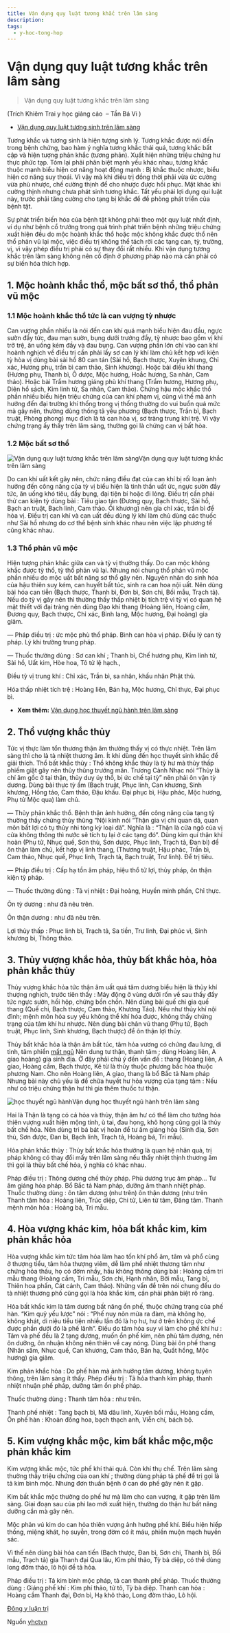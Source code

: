 ```yaml
---
title: Vận dụng quy luật tương khắc trên lâm sàng
description: 
tags:
  - y-hoc-tong-hop
---
```


# Vận dụng quy luật tương khắc trên lâm sàng 

> Vận dụng quy luật tương khắc trên lâm sàng


(Trích Khiêm Trai y học giảng cảo  – Tần Bá Vi )


* [Vận dụng quy luật tương sinh trên lâm sàng](/yhctvn/van-dung-quy-luat-tuong-sinh-tren-lam-sang)


Tương khắc và tương sinh là hiện tượng sinh lý. Tương khắc được nói đến trong bệnh chứng, bao hàm ý nghĩa tương khắc thái quá, tương khắc bất cập và hiện tượng phản khắc (tương phản). Xuất hiện những triệu chứng hư thực phức tạp. Tóm lại phải phân biệt mạnh yếu khác nhau, tương khắc thuộc mạnh biểu hiện cơ năng hoạt động mạnh : Bị khắc thuộc nhược, biểu hiện cơ năng suy thoái. Vì vậy mà khi điều trị đồng thời phải vừa ức cường vừa phù nhược, chế cường thịnh để cho nhược được hồi phục. Mặt khác khi cường thịnh nhưng chưa phát sinh tương khắc. Tất yếu phải lợi dụng qui luật này, trước phải tăng cường cho tạng bị khắc để đề phòng phát triển của bệnh tật.


Sự phát triển biến hóa của bệnh tật không phải theo một quy luật nhất định, ví dụ như bệnh cổ trướng trong quá trình phát triển bệnh những triệu chứng xuất hiện đều do mộc hoành khắc thổ hoặc mộc không khắc được thổ nên thổ phản vũ lại mộc, việc điều trị không thể tách rời các tạng can, tỳ, trường, vị, vì vậy phép điều trị phải có sự thay đổi rất nhiều. Khi vận dụng tương khắc trên lâm sàng không nên cố định ở phương pháp nào mà cần phải có sự biến hóa thích hợp.


## **1. Mộc hoành khắc thổ, mộc bất sơ thổ, thổ phản vũ mộc**


### **1.1 Mộc hoành khắc thổ tức là can vượng tỳ nhược**


Can vượng phần nhiều là nói đến can khí quá mạnh biểu hiện đau đầu, ngực sườn đầy tức, đau mạn sườn, bụng dưới trướng đầy, tỳ nhược bao gồm vị khí trở trệ, ăn uống kém đầy và đau bụng. Can vượng phần lớn chỉ vào can khí hoành nghịch về điều trị cần phải lấy sơ can lý khí làm chủ kết hợp với kiện tỳ hòa vị dùng bài sài hồ 80 can tán (Sài hồ, Bạch thược, Xuyên khung, Chỉ xác, Hương phụ, trần bì cam thảo, Sinh khương). Hoặc bài điều khí thang (Hương phụ, Thanh bì, Ô dược, Mộc hương, Hoắc hương, Sa nhân, Cam thảo). Hoặc bài Trầm hương giáng phù khí thang (Trầm hương, Hương phụ, Diên hổ sách, Kim linh tử, Sa nhân, Cam thảo). Chứng hậu mộc khắc thổ phần nhiều biểu hiện triệu chứng của can khí phạm vị, cũng vì thế mà ảnh hưởng đến đại trường khí thống trong vị thống thường do vui buồn quá mức mà gây nên, thường dùng thống tả yếu phương (Bạch thược, Trần bì, Bạch truật, Phòng phong) mục đích là tả can hòa vị, sơ tràng trung khí trệ. Vì vậy chứng trạng ấy thấy trên lâm sàng, thường gọi là chứng can vị bất hòa.


### **1.2 Mộc bất sơ thổ**


![Vận dụng quy luật tương khắc trên lâm sàng](/imgs/yhctvn/Van-dung-quy-luat-tuong-khac-tren-lam-sang.jpg)Vận dụng quy luật tương khắc trên lâm sàng


Do can khí uất kết gây nên, chức năng điều đạt của can khí bị rối loạn ảnh hưởng đến công năng của tỳ vị biểu hiện là tinh thần uất ức, ngực sườn đầy tức, ăn uống khó tiêu, đầy bụng, đại tiện bí hoặc đi lỏng. Điều trị cần phải thử can kiện tỳ dùng bài : Tiêu giao tán (Đương quy, Bạch thược, Sài hồ, Bạch an truật, Bạch linh, Cam thảo. Ổi khương) nên gia chỉ xác, trần bì để hòa vị. Điều trị can khí và can uất đều dùng lý khí làm chủ dùng các thuốc như Sài hồ nhưng do cơ thể bệnh sinh khác nhau nên việc lập phương tế cũng khác nhau.


### **1.3 Thổ phản vũ mộc**


Hiện tượng phản khắc giữa can và tỳ vị thường thấy. Do can mộc không khắc được tỳ thổ, tỳ thổ phản vũ lại. Nhưng nói chung thổ phản vũ mộc phần nhiều do mộc uất bất năng sơ thổ gây nên. Nguyên nhân do sinh hóa của hậu thiên suy kém, can huyết bất túc, sinh ra can hoa nội uất. Nên dùng bài hóa can tiễn (Bạch thược, Thanh bì, Đơn bì, Sơn chi, Bối mẫu, Trạch tả). Nếu do tỳ vị gây nên thì thường thấy thấp nhiệt bị tích trệ vì tỳ vị có quan hệ mật thiết với đại tràng nên dùng Đạo khí thang (Hoàng liên, Hoàng cầm, Đương quy, Bạch thược, Chỉ xác, Binh lang, Mộc hương, Đại hoàng) gia giảm.





— Pháp điều trị : ức mộc phù thổ pháp. Bình can hòa vị pháp. Điều lý can tỳ pháp. Lý khi trường trung pháp.


— Thuốc thường dùng : Sơ can khí ; Thanh bì, Chế hương phụ, Kim linh tử, Sài hồ, Uất kim, Hòe hoa, Tô tử lệ hạch.,


Điều tỳ vị trung khí : Chỉ xác, Trần bì, sa nhân, khấu nhân Phật thủ.


Hóa thấp nhiệt tích trệ : Hoàng liên, Bán hạ, Mộc hương, Chỉ thực, Đại phục bì.


* **Xem thêm:** [Vận dụng học thuyết ngũ hành trên lâm sàng](/yhctvn/van-dung-hoc-thuyet-ngu-hanh-tren-lam-sang)


## **2. Thổ vượng khắc thủy**


Tức vị thực làm tổn thương thận âm thường thấy vị có thực nhiệt. Trên lâm sàng thì cho là tà nhiệt thương âm. Ít khi dùng đến học thuyết sinh khắc để giải thích. Thổ bất khắc thủy : Thổ không khắc thủy là tỳ hư mà thủy thấp phiếm giật gây nên thủy thũng trướng mãn. Trương Cảnh Nhạc nói “Thủy là chí âm gốc ở tại thận, thủy duy úy thổ, bị ức chế tại tỳ” nên phải ôn vận tỳ dương. Dùng bài thực tỳ ẩm (Bạch truật, Phục linh, Can khương, Sinh khương, Hồng táo, Cam thảo, Đậu khấu. Đại phục bì, Hậu phác, Mộc hương, Phụ tử Mộc qua) làm chủ.


— Thủy phản khắc thổ. Bệnh thận ảnh hưởng, đến công năng của tạng tỳ thường thấy chứng thủy thũng “Nội kinh nói ”Thận gia vị chi quan dã, quan môn bất lợi có tụ thủy nhi tòng kỳ loại dã”. Nghĩa là : “Thận là cửa ngõ của vị cửa không thông thì nước sẽ tích tụ lại ở các tạng đó”. Dùng kim quí thận khí hoàn (Phụ tử, Nhục quế, Sơn thù, Sơn dược, Phục linh, Trạch tả, Đan bì) để ôn thận làm chủ, kết hợp vị linh thang, (Thương truật, Hậu phác, Trần bì, Cam thảo, Nhục quế, Phục linh, Trạch tả, Bạch truật, Trư linh). Để trị tiêu.


— Pháp điều trị : Cấp hạ tồn âm pháp, hiệu thổ tử lợi, thủy pháp, ôn thận kiện tỳ pháp.


— Thuốc thường dùng : Tả vị nhiệt : Đại hoàng, Huyền minh phấn, Chỉ thực.


Ôn tỳ dương : như đã nêu trên.


Ôn thận dương : như đã nêu trên.


Lợi thủy thấp : Phục linh bì, Trạch tả, Sa tiền, Trư linh, Đại phúc vì, Sinh khương bì, Thông thảo.


## **3. Thủy vượng khắc hỏa, thủy bất khắc hỏa, hỏa phản khắc thủy**


Thủy vượng khắc hỏa tức thận âm uất quá tâm dương biểu hiện là thủy khí thượng nghịch, trước tiên thấy : Máy động ở vùng dưới rốn về sau thấy đầy tức ngực sườn, hồi hộp, chứng bồn chồn. Nên dùng bài quế chi gia quế thang (Quế chi, Bạch thược, Cam thảo, Khương Táo). Nếu như thủy khí nội đình; mệnh môn hỏa suy yếu không thể khí hóa được, không thấy chứng trạng của tâm khí hư nhược. Nên dùng bài chân vũ thang (Phụ tử, Bạch truật, Phục linh, Sinh khương, Bạch thược) để ôn thận lợi thủy.


Thủy bất khắc hỏa là thận âm bất túc, tâm hỏa vương có chứng đau lưng, di tinh, tâm phiền [mất ngủ](/yhctvn/chung-mat-ngu-theo-dong-y) Nên dung tư thận, thanh tâm ; dùng Hoàng liên, A giao hoàng) gia sinh địa. Ở đây phải chú ý đến vấn đề : thang (Hoàng liên, A giao, Hoàng cầm, Bạch thược, Kê từ là thủy thuộc phương bắc hỏa thuộc phương Nam. Cho nên Hoàng liên, A giao, thang là bổ Bắc tả Nam pháp Nhưng bài này chủ yếu là để chữa huyết hư hỏa vượng của tạng tâm : Nếu như có triệu chứng thận hư thì gia thêm thuốc tư thận.


![học thuyết ngũ hành](/imgs/yhctvn/Ngu-hanh-la-gi-1.jpg)Vận dụng học thuyết ngũ hành trên lâm sàng


Hai là Thận là tạng có cả hỏa và thủy, thận âm hư có thể làm cho tướng hỏa thiên vượng xuất hiện mộng tinh, ù tai, đau họng, khô họng cũng gọi là thủy bất chế hỏa. Nên dùng tri bá bát vị hoàn để tư âm giáng hỏa (Sinh địa, Sơn thù, Sơn được, Đan bì, Bạch linh, Trạch tả, Hoàng bá, Tri mẫu).


Hỏa phản khắc thủy : Thủy bất khắc hỏa thường là quan hệ nhân quả, trị pháp không có thay đổi mấy trên lâm sàng nếu thấy nhiệt thịnh thương âm thì gọi là thủy bất chế hỏa, ý nghĩa có khác nhau.


Pháp điều trị : Thông dương chế thủy pháp. Phù dương trục âm pháp… Tư âm giáng hỏa pháp. Bổ Bắc tả Nam pháp, dưỡng âm thanh nhiệt pháp. Thuốc thường dùng : ôn tâm dương (như trên) ôn thận dương (như trên Thanh tâm hỏa : Hoàng liên, Trúc diệp, Chi tử, Liên từ tâm, Đăng tâm. Thanh mệnh môn hỏa : Hoàng bá, Tri mẫu.


## **4. Hòa vượng khác kim, hỏa bất khắc kim, kim phản khắc hỏa**


Hòa vượng khắc kim tức tâm hỏa làm hao tốn khí phổ âm, tâm và phổ cùng ở thượng tiểu, tâm hỏa thượng viêm, dễ làm phế nhiệt thương tâm như chứng hỏa thấu, họ có đờm nhầy, hầu không thông dùng bài : Hoàng cầm tri mẫu thang (Hoàng cầm, Tri mẫu, Sơn chi, Hạnh nhân, Bởi mẫu, Tang bì, Thiên hoa phấn, Cát cánh, Cam thảo). Những vấn đề trên nói chung đều do tà nhiệt thương phố cũng gọi là hỏa khắc kim, cần phải phân biệt rõ ràng.


Hỏa bất khắc kim là tâm dương bất năng ổn phế, thuộc chứng trạng của phế hàn. “Kim quỹ yếu lược” nói : “Phế nuy nôn mửa ra đàm, mà không họ, không khát, di niệu tiểu tiện nhiều lần đó là họ hư, hư ở trên không ức chế được phần dưới đó là phế lãnh”. Điều do tâm hỏa suy vi làm cho phế khí hư : Tâm và phế đều là 2 tạng dương, muốn ổn phế kim, nên phù tâm dương, nên ôn dưỡng, ôn nhuận không nên thiên về cay nóng. Dùng bài ôn phế thang (Nhân sâm, Nhục quế, Can khương, Cam thảo, Bán hạ, Quất hồng, Mộc hương) gia giảm.


Kim phản khắc hỏa : Do phế hàn mà ảnh hưởng tâm dương, không tuyên thông, trên lâm sàng ít thấy. Phép điều trị : Tả hỏa thanh kim pháp, thanh nhiệt nhuận phế pháp, dưỡng tâm ổn phế pháp.


Thuốc thường dùng : Thanh tâm hỏa : như trên.


Thanh phế nhiệt : Tang bạch bì, Mã dâu linh, Xuyên bối mẫu, Hoàng cầm, Ôn phế hàn : Khoản đồng hoa, bạch thạch anh, Viễn chí, bách bộ.


## **5. Kim vượng khắc mộc, kim bất khắc mộc,mộc phản khắc kim**


Kim vượng khắc mộc, tức phế khí thái quá. Còn khí thụ chế. Trên lâm sàng thường thấy triệu chứng của oan khí ; thường dùng pháp tả phế để trị gọi là tả kim bình mộc. Nhưng đơn thuần bệnh ở can do phế gây nên ít gặp.


Kim bất khắc mộc thường do phế hư mà làm cho can vượng, ít gặp trên lâm sàng. Giai đoạn sau của phi lao mới xuất hiện, thường do thận hư bất năng dưỡng cần mà gây nên.


Mộc phản vú kim do can hỏa thiên vượng ảnh hưởng phế khí. Biểu hiện hiếp thống, miệng khát, họ suyễn, trong đờm có ít máu, phiền muộn mạch huyền sác.


Vì thế nên dùng bài hóa can tiến (Bạch thược, Đan bì, Sơn chi, Thanh bì, Bối mẫu, Trạch tả) gia Thanh đại Qua lâu, Kim phí thảo, Tỳ bà diệp, có thể dùng long đởm thảo, lô hội để tả hỏa.


Pháp điều trị : Tả kim bình mộc pháp, tả can thanh phế pháp. Thuốc thường dùng : Giáng phế khí : Kim phí thảo, tử tô, Tỳ bà diệp. Thanh can hỏa : Hoàng cầm Thanh đại, Đơn bì, Hạ khô thảo, Long đờm thảo, Lô hội.





[Đông y luận trị](/yhctvn/tag/dong-y-luan-tri)

Nguồn [yhctvn](https://yhctvn.com/van-dung-quy-luat-tuong-khac-tren-lam-sang/)

